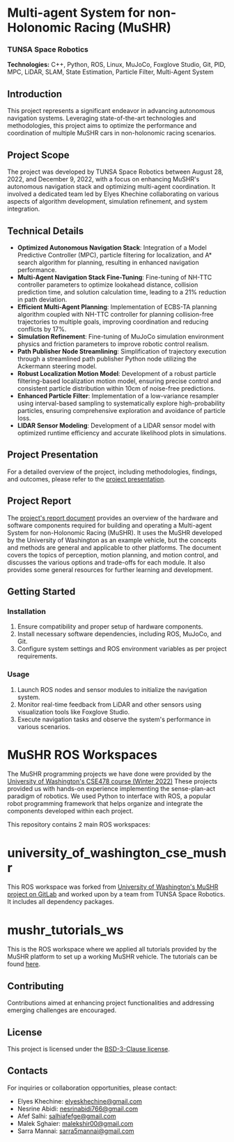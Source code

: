 # Multi-agent System for non-Holonomic Racing (MuSHR)

### TUNSA Space Robotics

**Technologies:** C++, Python, ROS, Linux, MuJoCo, Foxglove Studio, Git, PID, MPC, LiDAR, SLAM, State Estimation, Particle Filter, Multi-Agent System

## Introduction

This project represents a significant endeavor in advancing autonomous navigation systems. Leveraging state-of-the-art technologies and methodologies, this project aims to optimize the performance and coordination of multiple MuSHR cars in non-holonomic racing scenarios.

## Project Scope

The project was developed by TUNSA Space Robotics between August 28, 2022, and December 9, 2022, with a focus on enhancing MuSHR's autonomous navigation stack and optimizing multi-agent coordination. It involved a dedicated team led by Elyes Khechine collaborating on various aspects of algorithm development, simulation refinement, and system integration.

## Technical Details

- **Optimized Autonomous Navigation Stack**: Integration of a Model Predictive Controller (MPC), particle filtering for localization, and A* search algorithm for planning, resulting in enhanced navigation performance.
- **Multi-Agent Navigation Stack Fine-Tuning**: Fine-tuning of NH-TTC controller parameters to optimize lookahead distance, collision prediction time, and solution calculation time, leading to a 21% reduction in path deviation.
- **Efficient Multi-Agent Planning**: Implementation of ECBS-TA planning algorithm coupled with NH-TTC controller for planning collision-free trajectories to multiple goals, improving coordination and reducing conflicts by 17%.
- **Simulation Refinement**: Fine-tuning of MuJoCo simulation environment physics and friction parameters to improve robotic control realism.
- **Path Publisher Node Streamlining**: Simplification of trajectory execution through a streamlined path publisher Python node utilizing the Ackermann steering model.
- **Robust Localization Motion Model**: Development of a robust particle filtering-based localization motion model, ensuring precise control and consistent particle distribution within 10cm of noise-free predictions.
- **Enhanced Particle Filter**: Implementation of a low-variance resampler using interval-based sampling to systematically explore high-probability particles, ensuring comprehensive exploration and avoidance of particle loss.
- **LIDAR Sensor Modeling**: Development of a LIDAR sensor model with optimized runtime efficiency and accurate likelihood plots in simulations.

## Project Presentation

For a detailed overview of the project, including methodologies, findings, and outcomes, please refer to the [project presentation](https://drive.google.com/file/d/1zNSA5tu2qhhZTiPgyoUtxdtTc3heoCTL/view?usp=sharing).

## Project Report

The [project's report document](https://drive.google.com/file/d/1zNSA5tu2qhhZTiPgyoUtxdtTc3heoCTL/view?usp=sharing) provides an overview of the hardware and software components required for building and operating a Multi-agent System for non-Holonomic Racing (MuSHR). It uses the MuSHR developed by the University of Washington as an example vehicle, but the concepts and methods are general and applicable to other platforms. The document covers the topics of perception, motion planning, and motion control, and discusses the various options and trade-offs for each module. It also provides some general resources for further learning and development.

## Getting Started

### Installation

1. Ensure compatibility and proper setup of hardware components.
2. Install necessary software dependencies, including ROS, MuJoCo, and Git.
3. Configure system settings and ROS environment variables as per project requirements.

### Usage

1. Launch ROS nodes and sensor modules to initialize the navigation system.
2. Monitor real-time feedback from LiDAR and other sensors using visualization tools like Foxglove Studio.
3. Execute navigation tasks and observe the system's performance in various scenarios.

# MuSHR ROS Workspaces

The MuSHR programming projects we have done were provided by the [University of Washington's CSE478 course (Winter 2022)](https://courses.cs.washington.edu/courses/cse478/22wi/projects/)
These projects provided us with hands-on experience implementing the sense-plan-act paradigm of robotics. We used Python to interface with ROS, a popular robot programming framework that helps organize and integrate the components developed within each project.

This repository contains 2 main ROS workspaces:

# university_of_washington_cse_mushr

This ROS workspace was forked from [University of Washington's MuSHR project on GitLab](https://gitlab.cs.washington.edu/cse478/21sp/mushr478) and worked upon by a team from TUNSA Space Robotics. It includes all dependency packages.

# mushr_tutorials_ws

This is the ROS workspace where we applied all tutorials provided by the MuSHR platform to set up a working MuSHR vehicle. The tutorials can be found [here](https://mushr.io/tutorials/).

## Contributing

Contributions aimed at enhancing project functionalities and addressing emerging challenges are encouraged.

## License

This project is licensed under the [BSD-3-Clause license](LICENSE).

## Contacts

For inquiries or collaboration opportunities, please contact:

- Elyes Khechine: elyeskhechine@gmail.com
- Nesrine Abidi: nesrinabidi766@gmail.com
- Afef Salhi: salhiafefge@gmail.com
- Malek Sghaier: malekshir00@gmail.com
- Sarra Mannai: sarra5mannai@gmail.com
